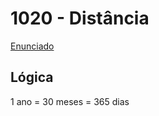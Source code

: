 # 1020 - Distância
[Enunciado](https://www.beecrowd.com.br/repository/UOJ_1020.html)

## Lógica
1 ano = 30 meses = 365 dias 
